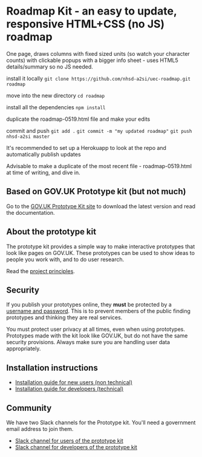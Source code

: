 # Roadmap Kit - an easy to update, responsive HTML+CSS (no JS) roadmap

One page, draws columns with fixed sized units (so watch your character counts) with clickable popups with a bigger info sheet - uses HTML5 details/summary so no JS needed.

install it locally
`git clone https://github.com/nhsd-a2si/uec-roadmap.git roadmap`

move into the new directory
`cd roadmap`

install all the dependencies
`npm install`

duplicate the roadmap-0519.html file and make your edits 

commit and push
`git add .`
`git commit -m "my updated roadmap"`
`git push nhsd-a2si master`

It's recommended to set up a Herokuapp to look at the repo and automatically publish updates

Advisable to make a duplicate of the most recent file - roadmap-0519.html at time of writing, and dive in.

## Based on GOV.UK Prototype kit (but not much)

Go to the [GOV.UK Prototype Kit site](https://govuk-prototype-kit.herokuapp.com/docs) to download the latest version and read the documentation.

## About the prototype kit

The prototype kit provides a simple way to make interactive prototypes that look like pages on GOV.UK. These prototypes can be used to show ideas to people you work with, and to do user research.

Read the [project principles](https://govuk-prototype-kit.herokuapp.com/docs/principles).

## Security

If you publish your prototypes online, they **must** be protected by a [username and password](https://govuk-prototype-kit.herokuapp.com/docs/publishing-on-heroku). This is to prevent members of the public finding prototypes and thinking they are real services.

You must protect user privacy at all times, even when using prototypes. Prototypes made with the kit look like GOV.UK, but do not have the same security provisions. Always make sure you are handling user data appropriately.

## Installation instructions

- [Installation guide for new users (non technical)](https://govuk-prototype-kit.herokuapp.com/docs/install/introduction)
- [Installation guide for developers (technical)](https://govuk-prototype-kit.herokuapp.com/docs/install/developer-install-instructions)

## Community

We have two Slack channels for the Prototype kit. You'll need a government email address to join them.

* [Slack channel for users of the prototype kit](https://ukgovernmentdigital.slack.com/messages/prototype-kit/)
* [Slack channel for developers of the prototype kit](https://ukgovernmentdigital.slack.com/messages/prototype-kit-dev/)
